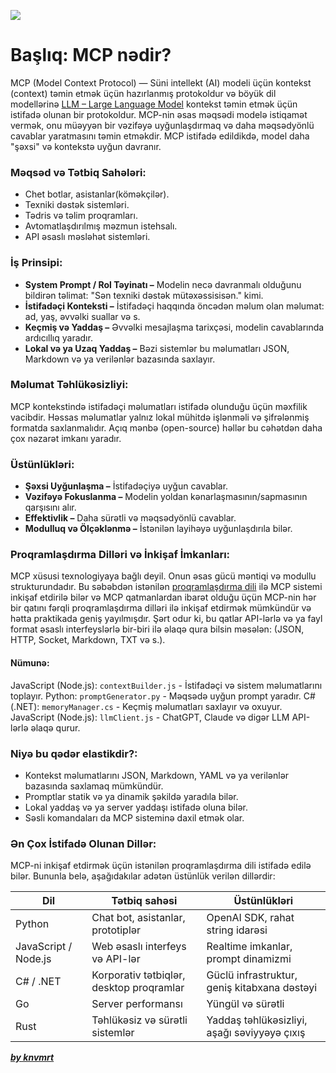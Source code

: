 ![](../Img/mcp.avif)

# Başlıq: MCP nədir?

MCP (Model Context Protocol) — Süni intellekt (AI) modeli üçün kontekst (context) təmin etmək üçün hazırlanmış protokoldur və böyük dil modellərinə [LLM – Large Language Model](https://github.com/knvmrt/my-developedia-azerbaijan/blob/master/Docs/POST-19.md) kontekst təmin etmək üçün istifadə olunan bir protokoldur. MCP-nin əsas məqsədi modelə istiqamət vermək, onu müəyyən bir vəzifəyə uyğunlaşdırmaq və daha məqsədyönlü cavablar yaratmasını təmin etməkdir. MCP istifadə edildikdə, model daha "şəxsi" və kontekstə uyğun davranır.

### Məqsəd və Tətbiq Sahələri:

- Chet botlar, asistanlar(köməkçilər).
- Texniki dəstək sistemləri.
- Tədris və təlim proqramları.
- Avtomatlaşdırılmış məzmun istehsalı.
- API əsaslı məsləhət sistemləri.

### İş Prinsipi:

- **System Prompt / Rol Təyinatı –** Modelin necə davranmalı olduğunu bildirən təlimat: "Sən texniki dəstək mütəxəssisisən." kimi.
- **İstifadəçi Konteksti –** İstifadəçi haqqında öncədən məlum olan məlumat: ad, yaş, əvvəlki suallar və s.
- **Keçmiş və Yaddaş –** Əvvəlki mesajlaşma tarixçəsi, modelin cavablarında ardıcıllıq yaradır.
- **Lokal və ya Uzaq Yaddaş –** Bəzi sistemlər bu məlumatları JSON, Markdown və ya verilənlər bazasında saxlayır.

### Məlumat Təhlükəsizliyi: 

MCP kontekstində istifadəçi məlumatları istifadə olunduğu üçün məxfilik vacibdir. Həssas məlumatlar yalnız lokal mühitdə işlənməli və şifrələnmiş formatda saxlanmalıdır. Açıq mənbə (open-source) həllər bu cəhətdən daha çox nəzarət imkanı yaradır.

### Üstünlükləri:

- **Şəxsi Uyğunlaşma –** İstifadəçiyə uyğun cavablar.
- **Vəzifəyə Fokuslanma –** Modelin yoldan kənarlaşmasının/sapmasının qarşısını alır.
- **Effektivlik –** Daha sürətli və məqsədyönlü cavablar.
- **Modulluq və Ölçəklənmə –** İstənilən layihəyə uyğunlaşdırıla bilər.

### Proqramlaşdırma Dilləri və İnkişaf İmkanları:

MCP xüsusi texnologiyaya bağlı deyil. Onun əsas gücü məntiqi və modullu strukturundadır. Bu səbəbdən istənilən [proqramlaşdırma dili](https://github.com/knvmrt/my-developedia-azerbaijan/blob/master/Docs/POST-3.md) ilə MCP sistemi inkişaf etdirilə bilər və MCP qatmanlardan ibarət olduğu üçün MCP-nin hər bir qatını fərqli proqramlaşdırma dilləri ilə inkişaf etdirmək mümkündür və hətta praktikada geniş yayılmışdır. Şərt odur ki, bu qatlar API-lərlə və ya fayl format əsaslı interfeyslərlə bir-biri ilə əlaqə qura bilsin məsələn: (JSON, HTTP, Socket, Markdown, TXT və s.).

#### Nümunə:

JavaScript (Node.js): `contextBuilder.js` - İstifadəçi və sistem məlumatlarını toplayır.
Python: `promptGenerator.py` - Məqsədə uyğun prompt yaradır.
C# (.NET): `memoryManager.cs` - Keçmiş məlumatları saxlayır və oxuyur.
JavaScript (Node.js): `llmClient.js` - ChatGPT, Claude və digər LLM API-lərlə əlaqə qurur.

### Niyə bu qədər elastikdir?:

- Kontekst məlumatlarını JSON, Markdown, YAML və ya verilənlər bazasında saxlamaq mümkündür.
- Promptlar statik və ya dinamik şəkildə yaradıla bilər.
- Lokal yaddaş və ya server yaddaşı istifadə oluna bilər.
- Səsli komandaları da MCP sisteminə daxil etmək olar.

### Ən Çox İstifadə Olunan Dillər:

MCP-ni inkişaf etdirmək üçün istənilən proqramlaşdırma dili istifadə edilə bilər. Bununla belə, aşağıdakılar adətən üstünlük verilən dillərdir:

| Dil | Tətbiq sahəsi | Üstünlükləri |
|----------|----------|----------|
| Python   | Chat bot, asistanlar, prototiplər   | OpenAI SDK, rahat string idarəsi   |
| JavaScript / Node.js   | Web əsaslı interfeys və API-lər   | Realtime imkanlar, prompt dinamizmi   |
| C# / .NET   | Korporativ tətbiqlər, desktop proqramlar  | Güclü infrastruktur, geniş kitabxana dəstəyi  |
| Go   | Server performansı  | Yüngül və sürətli  |
| Rust   | Təhlükəsiz və sürətli sistemlər  | Yaddaş təhlükəsizliyi, aşağı səviyyəyə çıxış  |


[**_by knvmrt_**](https://github.com/knvmrt)